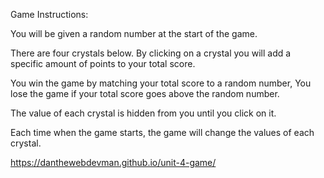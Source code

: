 Game Instructions:

You will be given a random number at the start of the game. 

There are four crystals below. By clicking on a crystal you will add a specific amount of points to your total score. 

You win the game by matching your total score to a random number, You lose the game if your total score goes above the random number. 

The value of each crystal is hidden from you until you click on it. 

Each time when the game starts, the game will change the values of each crystal.

https://danthewebdevman.github.io/unit-4-game/
